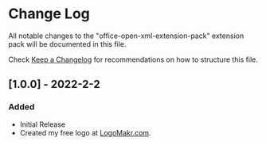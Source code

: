 # Change Log

All notable changes to the "office-open-xml-extension-pack" extension pack will be documented in this file.

Check [Keep a Changelog](http://keepachangelog.com/) for recommendations on how to structure this file.

## [1.0.0] - 2022-2-2

### Added

- Initial Release
- Created my free logo at [LogoMakr.com](https://logomakr.com/).
